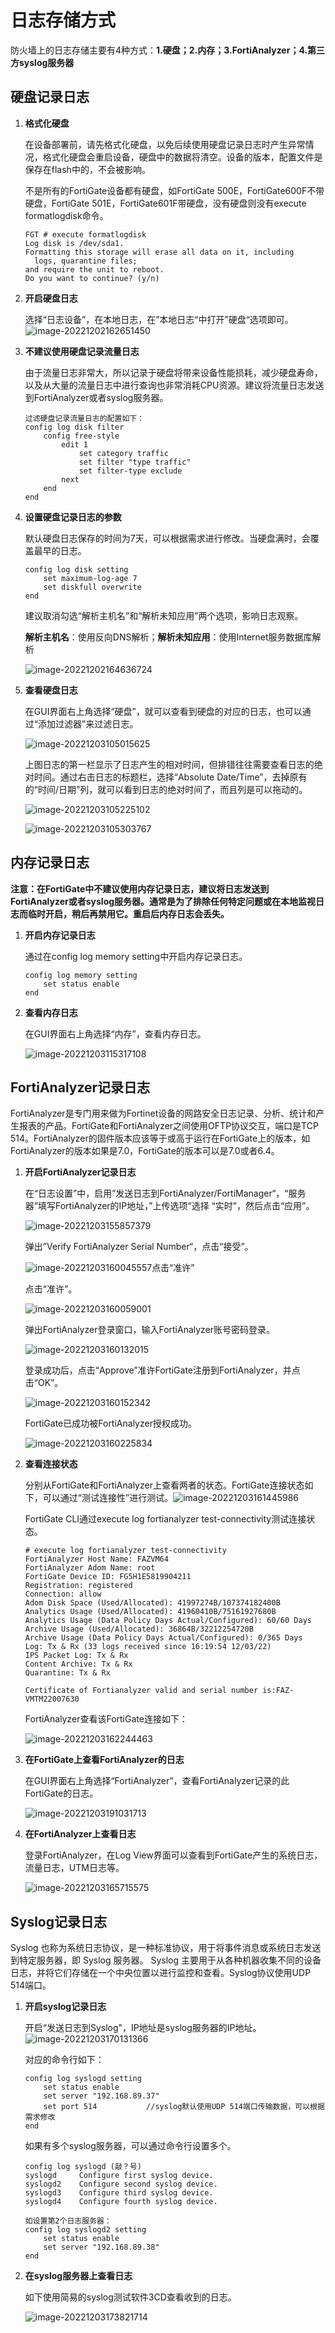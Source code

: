 # 日志存储方式

防火墙上的日志存储主要有4种方式：**1.硬盘；2.内存；3.FortiAnalyzer；4.第三方syslog服务器**

## 硬盘记录日志

1. **格式化硬盘**

   在设备部署前，请先格式化硬盘，以免后续使用硬盘记录日志时产生异常情况，格式化硬盘会重启设备，硬盘中的数据将清空。设备的版本，配置文件是保存在flash中的，不会被影响。

   不是所有的FortiGate设备都有硬盘，如FortiGate 500E，FortiGate600F不带硬盘，FortiGate 501E，FortiGate601F带硬盘，没有硬盘则没有execute formatlogdisk命令。

   ```
   FGT # execute formatlogdisk 
   Log disk is /dev/sda1.
   Formatting this storage will erase all data on it, including
     logs, quarantine files;
   and require the unit to reboot.
   Do you want to continue? (y/n)
   ```

2. **开启硬盘日志**

   选择“日志设备”，在本地日志，在”本地日志“中打开”硬盘“选项即可。![image-20221202162651450](../images/image-20221202162651450.png)

2. **不建议使用硬盘记录流量日志**

   由于流量日志非常大，所以记录于硬盘将带来设备性能损耗，减少硬盘寿命，以及从大量的流量日志中进行查询也非常消耗CPU资源。建议将流量日志发送到FortiAnalyzer或者syslog服务器。

   ```
   过滤硬盘记录流量日志的配置如下：
   config log disk filter
       config free-style
           edit 1
               set category traffic
               set filter "type traffic"
               set filter-type exclude
           next
       end
   end
   ```

3. **设置硬盘记录日志的参数**

   默认硬盘日志保存的时间为7天，可以根据需求进行修改。当硬盘满时，会覆盖最早的日志。

   ```
   config log disk setting
       set maximum-log-age 7
       set diskfull overwrite
   end
   ```

   建议取消勾选“解析主机名”和“解析未知应用”两个选项，影响日志观察。

   **解析主机名**：使用反向DNS解析；**解析未知应用**：使用Internet服务数据库解析

   ![image-20221202164636724](../images/image-20221202164636724.png)

5. **查看硬盘日志**

   在GUI界面右上角选择“硬盘”，就可以查看到硬盘的对应的日志，也可以通过“添加过滤器”来过滤日志。

   ![image-20221203105015625](../images/image-20221203105015625.png)

   上图日志的第一栏显示了日志产生的相对时间，但排错往往需要查看日志的绝对时间。通过右击日志的标题栏，选择“Absolute Date/Time”，去掉原有的“时间/日期”列，就可以看到日志的绝对时间了，而且列是可以拖动的。

   ![image-20221203105225102](../images/image-20221203105225102.png)

   ![image-20221203105303767](../images/image-20221203105303767.png)

## 内存记录日志

**注意：在FortiGate中不建议使用内存记录日志，建议将日志发送到FortiAnalyzer或者syslog服务器。通常是为了排除任何特定问题或在本地监视日志而临时开启，稍后再禁用它。重启后内存日志会丢失。**

1. **开启内存记录日志**

   通过在config log memory setting中开启内存记录日志。

   ```
   config log memory setting
       set status enable
   end
   ```

2. **查看内存日志**

   在GUI界面右上角选择“内存”，查看内存日志。

   ![image-20221203115317108](../images/image-20221203115317108.png)

## FortiAnalyzer记录日志

FortiAnalyzer是专门用来做为Fortinet设备的网路安全日志记录、分析、统计和产生报表的产品。FortiGate和FortiAnalyzer之间使用OFTP协议交互，端口是TCP 514。FortiAnalyzer的固件版本应该等于或高于运行在FortiGate上的版本，如FortiAnalyzer的版本如果是7.0，FortiGate的版本可以是7.0或者6.4。

1. **开启FortiAnalyzer记录日志**

   在“日志设置”中，启用”发送日志到FortiAnalyzer/FortiManager“，“服务器”填写FortiAnalyzer的IP地址，”上传选项“选择 “实时”，然后点击“应用”。

   ![image-20221203155857379](../images/image-20221203155857379.png)

   弹出”Verify FortiAnalyzer Serial Number“，点击“接受”。

   ![image-20221203160045557](../images/image-20221203160045557.png)点击“准许”

   点击“准许”。

   ![image-20221203160059001](../images/image-20221203160059001-1670055040457-6.png)

   弹出FortiAnalyzer登录窗口，输入FortiAnalyzer账号密码登录。

   ![image-20221203160132015](../images/image-20221203160132015.png)

   登录成功后，点击“Approve”准许FortiGate注册到FortiAnalyzer，并点击“OK”。

   ![image-20221203160152342](../images/image-20221203160152342.png)

   FortiGate已成功被FortiAnalyzer授权成功。

   ![image-20221203160225834](../images/image-20221203160225834.png)

2. **查看连接状态**

   分别从FortiGate和FortiAnalyzer上查看两者的状态。FortiGate连接状态如下，可以通过“测试连接性”进行测试。![image-20221203161445986](../images/image-20221203161445986.png)

   FortiGate CLI通过execute log fortianalyzer test-connectivity测试连接状态。

   ```
   # execute log fortianalyzer test-connectivity 
   FortiAnalyzer Host Name: FAZVM64
   FortiAnalyzer Adom Name: root
   FortiGate Device ID: FG5H1E5819904211
   Registration: registered
   Connection: allow
   Adom Disk Space (Used/Allocated): 41997274B/107374182400B
   Analytics Usage (Used/Allocated): 41960410B/75161927680B
   Analytics Usage (Data Policy Days Actual/Configured): 60/60 Days
   Archive Usage (Used/Allocated): 36864B/32212254720B
   Archive Usage (Data Policy Days Actual/Configured): 0/365 Days
   Log: Tx & Rx (33 logs received since 16:19:54 12/03/22)
   IPS Packet Log: Tx & Rx
   Content Archive: Tx & Rx
   Quarantine: Tx & Rx
   
   Certificate of Fortianalyzer valid and serial number is:FAZ-VMTM22007630
   ```

   FortiAnalyzer查看该FortiGate连接如下：

   ![image-20221203162244463](../images/image-20221203162244463.png)

3. **在FortiGate上查看FortiAnalyzer的日志**

   在GUI界面右上角选择“FortiAnalyzer”，查看FortiAnalyzer记录的此FortiGate的日志。

   ![image-20221203191031713](../images/image-20221203191031713.png)

4. **在FortiAnalyzer上查看日志**

   登录FortiAnalyzer，在Log View界面可以查看到FortiGate产生的系统日志，流量日志，UTM日志等。

   ![image-20221203165715575](../images/image-20221203165715575.png)

## Syslog记录日志

Syslog 也称为系统日志协议，是一种标准协议，用于将事件消息或系统日志发送到特定服务器，即 Syslog 服务器。 Syslog 主要用于从各种机器收集不同的设备日志，并将它们存储在一个中央位置以进行监控和查看。Syslog协议使用UDP 514端口。

1. **开启syslog记录日志**

   开启“发送日志到Syslog"，IP地址是syslog服务器的IP地址。![image-20221203170131366](../images/image-20221203170131366.png)

   对应的命令行如下：

   ```
   config log syslogd setting
       set status enable
       set server "192.168.89.37"
       set port 514           //syslog默认使用UDP 514端口传输数据，可以根据需求修改
   end
   ```

   如果有多个syslog服务器，可以通过命令行设置多个。

   ```
   config log syslogd (敲？号)
   syslogd     Configure first syslog device.
   syslogd2    Configure second syslog device.
   syslogd3    Configure third syslog device.
   syslogd4    Configure fourth syslog device.
   
   如设置第2个日志服务器：
   config log syslogd2 setting
       set status enable
       set server "192.168.89.38"
   end
   ```

2. **在syslog服务器上查看日志**

   如下使用简易的syslog测试软件3CD查看收到的日志。

   ![image-20221203173821714](../images/image-20221203173821714.png)
